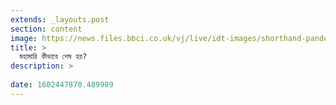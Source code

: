 ```yaml
--- 
extends: _layouts.post 
section: content 
image: https://news.files.bbci.co.uk/vj/live/idt-images/shorthand-pandemics_timeline/header_976x549_qq0bm.jpg 
title: > 
  মহামারি কীভাবে শেষ হয়? 
description: > 
   
date: 1602447870.489989 
--- 
```

